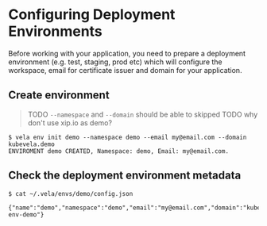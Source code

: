 # Configuring Deployment Environments

Before working with your application, you need to prepare a deployment environment (e.g. test, staging, prod etc) which will configure the workspace, email for certificate issuer and domain for your application.

## Create environment

> TODO `--namespace` and `--domain` should be able to skipped
> TODO why don't use xip.io as demo?

```console
$ vela env init demo --namespace demo --email my@email.com --domain kubevela.demo
ENVIROMENT demo CREATED, Namespace: demo, Email: my@email.com.
```

## Check the deployment environment metadata

```console
$ cat ~/.vela/envs/demo/config.json
  {"name":"demo","namespace":"demo","email":"my@email.com","domain":"kubevela.demo","issuer":"oam-env-demo"}
```